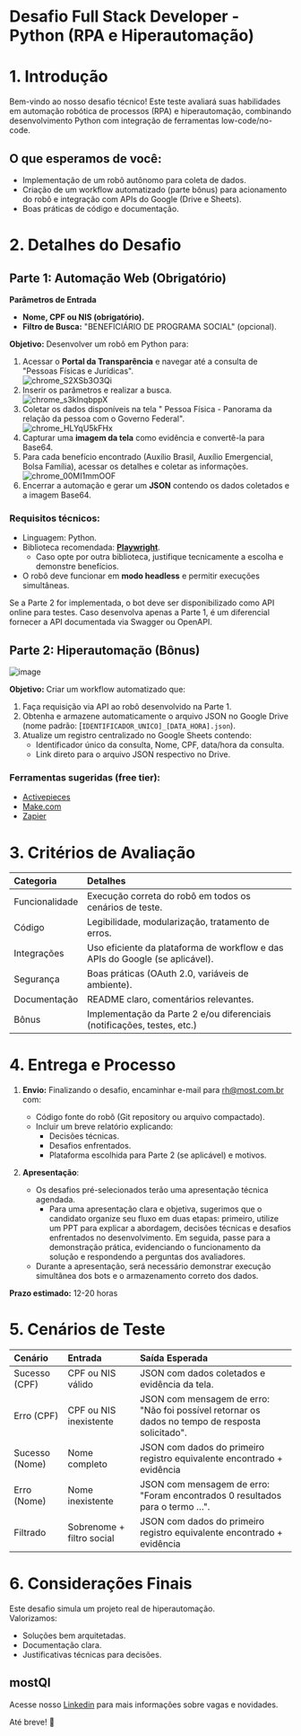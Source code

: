 # Desafio Full Stack Developer - Python (RPA e Hiperautomação)

# 1\. Introdução

Bem-vindo ao nosso desafio técnico\! Este teste avaliará suas habilidades em automação robótica de processos (RPA) e hiperautomação, combinando desenvolvimento Python com integração de ferramentas low-code/no-code.

## O que esperamos de você:

* Implementação de um robô autônomo para coleta de dados.  
* Criação de um workflow automatizado (parte bônus) para acionamento do robô e integração com APIs do Google (Drive e Sheets).  
* Boas práticas de código e documentação.

# 2\. Detalhes do Desafio

## Parte 1: Automação Web (Obrigatório)

**Parâmetros de Entrada**

* **Nome, CPF ou NIS (obrigatório).**  
* **Filtro de Busca:** "BENEFICIÁRIO DE PROGRAMA SOCIAL" (opcional).

**Objetivo:** Desenvolver um robô em Python para:

1. Acessar o **Portal da Transparência** e navegar até a consulta de "Pessoas Físicas e Jurídicas".  
    ![chrome_S2XSb3O3Qi](https://github.com/user-attachments/assets/580c2da2-8f5c-4546-9d46-a365111786e7)
2. Inserir os parâmetros e realizar a busca.  
   ![chrome_s3kInqbppX](https://github.com/user-attachments/assets/664b728a-733a-4c65-9601-c4fafc66fb7c)
3. Coletar os dados disponíveis na tela " Pessoa Física \- Panorama da relação da pessoa com o Governo Federal".  
   ![chrome_HLYqU5kFHx](https://github.com/user-attachments/assets/193c2888-b9b5-4094-994e-c79c440c7e84)
4. Capturar uma **imagem da tela** como evidência e convertê-la para Base64.  
5. Para cada benefício encontrado (Auxílio Brasil, Auxílio Emergencial, Bolsa Família), acessar os detalhes e coletar as informações.  
   ![chrome_00MI1mmOOF](https://github.com/user-attachments/assets/2ae5f207-9431-4c5a-b529-222da43ec886) 
6. Encerrar a automação e gerar um **JSON** contendo os dados coletados e a imagem Base64.

### Requisitos técnicos:

* Linguagem: Python.  
* Biblioteca recomendada: [**Playwright**](https://playwright.dev/).  
  * Caso opte por outra biblioteca, justifique tecnicamente a escolha e demonstre benefícios.  
* O robô deve funcionar em **modo headless** e permitir execuções simultâneas.

Se a Parte 2 for implementada, o bot deve ser disponibilizado como API online para testes. Caso desenvolva apenas a Parte 1, é um diferencial fornecer a API documentada via Swagger ou OpenAPI.

## Parte 2: Hiperautomação (Bônus)
![image](https://github.com/user-attachments/assets/70d1f110-2b49-4344-b929-7e2179c7ccd0)

**Objetivo:** Criar um workflow automatizado que:

1. Faça requisição via API ao robô desenvolvido na Parte 1\.  
2. Obtenha e armazene automaticamente o arquivo JSON no Google Drive (nome padrão: \[`IDENTIFICADOR_UNICO]_[DATA_HORA].json`).  
3. Atualize um registro centralizado no Google Sheets contendo:  
   * Identificador único da consulta, Nome, CPF, data/hora da consulta.  
   * Link direto para o arquivo JSON respectivo no Drive.

### Ferramentas sugeridas (free tier):

* [Activepieces](https://www.activepieces.com/)  
* [Make.com](http://Make.com)  
* [Zapier](https://zapier.com/)

# 3\. Critérios de Avaliação

| Categoria | Detalhes |
| :---- | :---- |
| Funcionalidade | Execução correta do robô em todos os cenários de teste. |
| Código | Legibilidade, modularização, tratamento de erros. |
| Integrações | Uso eficiente da plataforma de workflow e das APIs do Google (se aplicável). |
| Segurança | Boas práticas (OAuth 2.0, variáveis de ambiente). |
| Documentação | README claro, comentários relevantes. |
| Bônus | Implementação da Parte 2 e/ou diferenciais (notificações, testes, etc.) |

# 4\. Entrega e Processo

1. **Envio:** Finalizando o desafio, encaminhar e-mail para [rh@most.com.br](mailto:rh@most.com.br) com:  
   * Código fonte do robô (Git repository ou arquivo compactado).  
   * Incluir um breve relatório explicando:  
     * Decisões técnicas.  
     * Desafios enfrentados.  
     * Plataforma escolhida para Parte 2 (se aplicável) e motivos.

   

2. **Apresentação**:  
   * Os desafios pré-selecionados terão uma apresentação técnica agendada.  
     * Para uma apresentação clara e objetiva, sugerimos que o candidato organize seu fluxo em duas etapas: primeiro, utilize um PPT para explicar a abordagem, decisões técnicas e desafios enfrentados no desenvolvimento. Em seguida, passe para a demonstração prática, evidenciando o funcionamento da solução e respondendo a perguntas dos avaliadores.  
   * Durante a apresentação, será necessário demonstrar execução simultânea dos bots e o armazenamento correto dos dados.

**Prazo estimado:** 12-20 horas

# 5\. Cenários de Teste

| Cenário | Entrada | Saída Esperada |
| :---- | :---- | :---- |
| Sucesso (CPF) | CPF ou NIS válido | JSON com dados coletados e evidência da tela. |
| Erro (CPF) | CPF ou NIS inexistente | JSON com mensagem de erro: "Não foi possível retornar os dados no tempo de resposta solicitado". |
| Sucesso (Nome) | Nome completo | JSON com dados do primeiro registro equivalente encontrado \+ evidência |
| Erro (Nome) | Nome inexistente | JSON com mensagem de erro: "Foram encontrados 0 resultados para o termo …". |
| Filtrado | Sobrenome \+ filtro social | JSON com dados do primeiro registro equivalente encontrado \+ evidência |

# 6\. Considerações Finais

Este desafio simula um projeto real de hiperautomação.   
Valorizamos:

* Soluções bem arquitetadas.  
* Documentação clara.  
* Justificativas técnicas para decisões.

## **mostQI**

Acesse nosso [Linkedin](https://www.linkedin.com/company/mobile-solution-technology) para mais informações sobre vagas e novidades.

Até breve\! 🤩  


